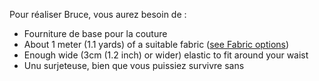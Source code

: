 Pour réaliser Bruce, vous aurez besoin de :

-   Fourniture de base pour la couture
-   About 1 meter (1.1 yards) of a suitable fabric ([see Fabric options](/docs/patterns/bruce/fabric/))
-   Enough wide (3cm (1.2 inch) or wider) elastic to fit around your waist
-   Unu surjeteuse, bien que vous puissiez survivre sans
